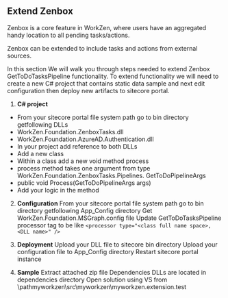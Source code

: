 ## Extend Zenbox

Zenbox is a core feature in WorkZen, where users have an aggregated handy location to all pending tasks/actions.

Zenbox can be extended to include tasks and actions from external sources.

In this section We will walk you through steps needed to extend Zenbox GetToDoTasksPipeline functionality. 
To extend functionality we will need to create a  new C# project that contains static data sample and next edit configuration then deploy new artifacts to sitecore portal.

1. **C# project**
- From your sitecore portal file system path  go to bin directory getfollowing DLLs
- WorkZen.Foundation.ZenboxTasks.dll
- WorkZen.Foundation.AzureAD.Authentication.dll
- In your project add reference to both DLLs
- Add a new class
- Within a class add a new void method process
- process method takes one argument from type WorkZen.Foundation.ZenboxTasks.Pipelines. GetToDoPipelineArgs
- public void Process(GetToDoPipelineArgs args)
- Add your logic in the method

2. **Configuration**
From your sitecore portal file system path  go to bin directory getfollowing App_Config directory
Get WorkZen.Foundation.MSGraph.config file 
Update GetToDoTasksPipeline processor tag to be like
`<processor type="<class full name space>, <DLL name>" />`

3. **Deployment**
Upload your DLL file to  sitecore bin directory
Upload your configuration file to App_Config directory
Restart sitecore portal instance

4. **Sample**
Extract attached zip file
Dependencies DLLs are located in dependencies directory
Open solution using VS from <extractedfolder>\pathmyworkzen\src\myworkzen\myworkzen.extension.test  
